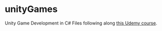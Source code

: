 # unityGames
Unity Game Development in C# Files following along [this Udemy course](https://www.udemy.com/unitycourse2).
